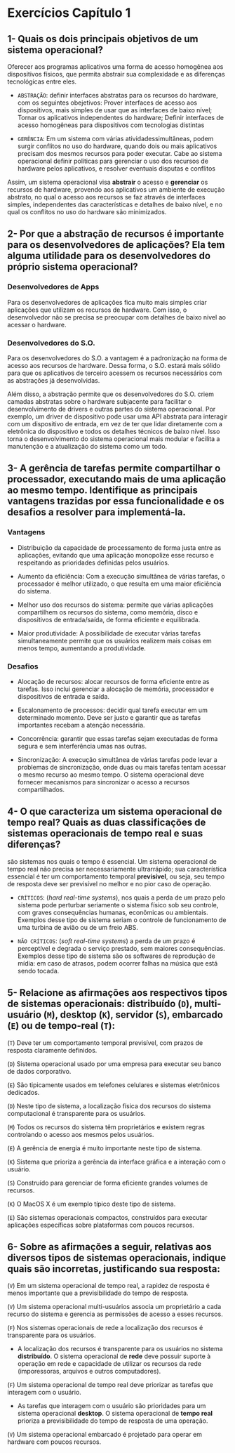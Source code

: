 # Exercícios Capítulo 1

## 1- Quais os dois principais objetivos de um sistema operacional?

Oferecer aos programas aplicativos uma forma de acesso homogênea aos dispositivos físicos, que permita abstrair sua complexidade e as diferenças tecnológicas entre eles.

* `ABSTRAÇÃO`: definir interfaces abstratas para os recursos do hardware, com os seguintes obejetivos: 
Prover interfaces de acesso aos dispositivos, mais simples de usar que as interfaces de baixo nível; 
Tornar os aplicativos independentes do hardware; 
Definir interfaces de acesso homogêneas para dispositivos com tecnologias distintas

* `GERÊNCIA`: Em um sistema com várias atividadessimultâneas, podem surgir conflitos no uso do hardware, quando dois ou mais aplicativos precisam dos mesmos recursos para poder executar. 
Cabe ao sistema operacional definir políticas para gerenciar o uso dos recursos de hardware pelos aplicativos, e resolver eventuais disputas e conflitos


Assim, um sistema operacional visa **abstrair** o acesso e **gerenciar** os recursos de hardware, provendo aos aplicativos um ambiente de execução abstrato, no qual o acesso aos recursos se faz através de interfaces simples, independentes das características e detalhes de baixo nível, e no qual os conflitos no uso do hardware são minimizados.

## 2- Por que a abstração de recursos é importante para os desenvolvedores de aplicações? Ela tem alguma utilidade para os desenvolvedores do próprio sistema operacional?

### Desenvolvedores de Apps

Para os desenvolvedores de aplicações fica muito mais simples criar aplicações que utilizam os recursos de hardware. Com isso, o desenvolvedor não se precisa se preocupar com detalhes de baixo nível ao acessar o hardware.

### Desenvolvedores do S.O.

Para os desenvolvedores do S.O. a vantagem é a padronização na forma de acesso aos recursos de hardware. Dessa forma, o S.O. estará mais sólido para que os aplicativos de terceiro acessem os recursos necessários com as abstrações já desenvolvidas.

Além disso, a abstração permite que os desenvolvedores do S.O. criem camadas abstratas sobre o hardware subjacente para facilitar o desenvolvimento de drivers e outras partes do sistema operacional. Por exemplo, um driver de dispositivo pode usar uma API abstrata para interagir com um dispositivo de entrada, em vez de ter que lidar diretamente com a eletrônica do dispositivo e todos os detalhes técnicos de baixo nível. Isso torna o desenvolvimento do sistema operacional mais modular e facilita a manutenção e a atualização do sistema como um todo.

## 3- A gerência de tarefas permite compartilhar o processador, executando mais de uma aplicação ao mesmo tempo. Identifique as principais vantagens trazidas por essa funcionalidade e os desafios a resolver para implementá-la.

### Vantagens

* Distribuição da capacidade de processamento de forma justa entre as aplicações, evitando que uma aplicação monopolize esse recurso e respeitando as prioridades definidas pelos usuários.

* Aumento da eficiência: Com a execução simultânea de várias tarefas, o processador é melhor utilizado, o que resulta em uma maior eficiência do sistema.

* Melhor uso dos recursos do sistema: permite que várias aplicações compartilhem os recursos do sistema, como memória, disco e dispositivos de entrada/saída, de forma eficiente e equilibrada.

* Maior produtividade: A possibilidade de executar várias tarefas simultaneamente permite que os usuários realizem mais coisas em menos tempo, aumentando a produtividade.

### Desafios

* Alocação de recursos: alocar recursos de forma eficiente entre as tarefas. Isso inclui gerenciar a alocação de memória, processador e dispositivos de entrada e saída.

* Escalonamento de processos: decidir qual tarefa executar em um determinado momento. Deve ser justo e garantir que as tarefas importantes recebam a atenção necessária.

* Concorrência: garantir que essas tarefas sejam executadas de forma segura e sem interferência umas nas outras.

* Sincronização: A execução simultânea de várias tarefas pode levar a problemas de sincronização, onde duas ou mais tarefas tentam acessar o mesmo recurso ao mesmo tempo. O sistema operacional deve fornecer mecanismos para sincronizar o acesso a recursos compartilhados.

## 4- O que caracteriza um sistema operacional de tempo real? Quais as duas classificações de sistemas operacionais de tempo real e suas diferenças?

são sistemas nos quais o tempo é essencial. Um sistema operacional de tempo real não precisa ser necessariamente ultrarrápido; sua característica essencial é ter um comportamento temporal **previsível**, ou seja, seu tempo de resposta deve ser previsível no melhor e no pior caso de operação.

* `CRÍTICOS`: (*hard real-time systems*), nos quais a perda de um prazo pelo sistema pode perturbar seriamente o sistema físico sob seu controle, com graves consequências humanas, econômicas ou ambientais. Exemplos desse tipo de sistema seriam o controle de funcionamento de uma turbina de avião ou de um freio ABS.

* `NÃO CRÍTICOS`: (*soft real-time systems*) a perda de um prazo é perceptível e degrada o serviço prestado, sem maiores consequências. Exemplos desse tipo de sistema são os softwares de reprodução de mídia: em caso de atrasos, podem ocorrer falhas na música que está sendo tocada.

## 5- Relacione as afirmações aos respectivos tipos de sistemas operacionais: distribuído (`D`), multi-usuário (`M`), desktop (`K`), servidor (`S`), embarcado (`E`) ou de tempo-real (`T`):

(`T`) Deve ter um comportamento temporal previsível, com prazos de resposta claramente definidos.

(`D`) Sistema operacional usado por uma empresa para executar seu banco de dados corporativo.

(`E`) São tipicamente usados em telefones celulares e sistemas eletrônicos dedicados.

(`D`) Neste tipo de sistema, a localização física dos recursos do sistema computacional é transparente para os usuários.

(`M`) Todos os recursos do sistema têm proprietários e existem regras controlando o acesso aos mesmos pelos usuários.

(`E`) A gerência de energia é muito importante neste tipo de sistema.

(`K`) Sistema que prioriza a gerência da interface gráfica e a interação com o usuário.

(`S`) Construído para gerenciar de forma eficiente grandes volumes de recursos.

(`K`) O MacOS X é um exemplo típico deste tipo de sistema.

(`E`) São sistemas operacionais compactos, construídos para executar aplicações específicas sobre plataformas com poucos recursos.

## 6- Sobre as afirmações a seguir, relativas aos diversos tipos de sistemas operacionais, indique quais são incorretas, justificando sua resposta:

(`V`) Em um sistema operacional de tempo real, a rapidez de resposta é menos importante que a previsibilidade do tempo de resposta.

(`V`) Um sistema operacional multi-usuários associa um proprietário a cada recurso do sistema e gerencia as permissões de acesso a esses recursos.

(`F`) Nos sistemas operacionais de rede a localização dos recursos é transparente para os usuários.

* A localização dos recursos é transparente para os usuários no sistema **distribuído**. O sistema operacional de **rede** deve possuir suporte à operação em rede e capacidade de utilizar os recursos da rede (imporessoras, arquivos e outros computadores).

(`F`) Um sistema operacional de tempo real deve priorizar as tarefas que interagem com o usuário.

* As tarefas que interagem com o usuário são prioridades para um sistema operacional **desktop**. O sistema operacional de **tempo real** prioriza a previsibilidade do tempo de resposta de uma operação.

(`V`) Um sistema operacional embarcado é projetado para operar em hardware com poucos recursos.